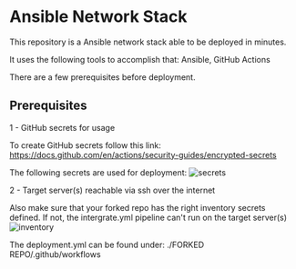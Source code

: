 # Ansible Network Stack

This repository is a Ansible network stack able to be deployed in minutes.

It uses the following tools to accomplish that:
Ansible, 
GitHub Actions

There are a few prerequisites before deployment.

## Prerequisites

1 - GitHub secrets for usage

To create GitHub secrets follow this link: <https://docs.github.com/en/actions/security-guides/encrypted-secrets>

The following secrets are used for deployment:
![secrets](https://user-images.githubusercontent.com/10562868/187651966-85bd7898-1f7d-4fec-9e8e-56567171aa34.PNG)

2 - Target server(s) reachable via ssh over the internet

Also make sure that your forked repo has the right inventory secrets defined. 
If not, the intergrate.yml pipeline can't run on the target server(s)
![inventory](https://user-images.githubusercontent.com/10562868/187670468-34125a16-e593-4c2c-92d8-3507b310e033.PNG)

The deployment.yml can be found under: ./FORKED REPO/.github/workflows